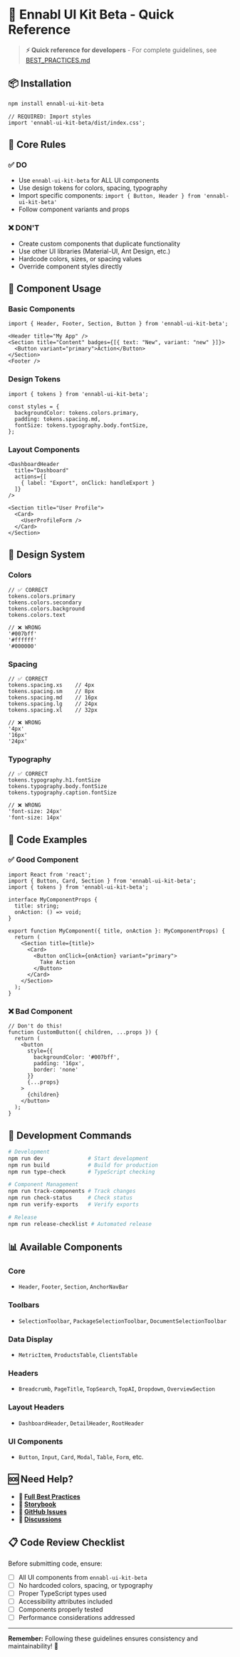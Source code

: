 # 🚀 Ennabl UI Kit Beta - Quick Reference

> **⚡ Quick reference for developers** - For complete guidelines, see [BEST_PRACTICES.md](./BEST_PRACTICES.md)

## 📦 Installation

```bash
npm install ennabl-ui-kit-beta
```

```tsx
// REQUIRED: Import styles
import 'ennabl-ui-kit-beta/dist/index.css';
```

## 🎯 Core Rules

### ✅ DO
- Use `ennabl-ui-kit-beta` for ALL UI components
- Use design tokens for colors, spacing, typography
- Import specific components: `import { Button, Header } from 'ennabl-ui-kit-beta'`
- Follow component variants and props

### ❌ DON'T
- Create custom components that duplicate functionality
- Use other UI libraries (Material-UI, Ant Design, etc.)
- Hardcode colors, sizes, or spacing values
- Override component styles directly

## 🧩 Component Usage

### Basic Components
```tsx
import { Header, Footer, Section, Button } from 'ennabl-ui-kit-beta';

<Header title="My App" />
<Section title="Content" badges={[{ text: "New", variant: "new" }]}>
  <Button variant="primary">Action</Button>
</Section>
<Footer />
```

### Design Tokens
```tsx
import { tokens } from 'ennabl-ui-kit-beta';

const styles = {
  backgroundColor: tokens.colors.primary,
  padding: tokens.spacing.md,
  fontSize: tokens.typography.body.fontSize,
};
```

### Layout Components
```tsx
<DashboardHeader 
  title="Dashboard"
  actions={[
    { label: "Export", onClick: handleExport }
  ]}
/>

<Section title="User Profile">
  <Card>
    <UserProfileForm />
  </Card>
</Section>
```

## 🎨 Design System

### Colors
```tsx
// ✅ CORRECT
tokens.colors.primary
tokens.colors.secondary
tokens.colors.background
tokens.colors.text

// ❌ WRONG
'#007bff'
'#ffffff'
'#000000'
```

### Spacing
```tsx
// ✅ CORRECT
tokens.spacing.xs    // 4px
tokens.spacing.sm    // 8px
tokens.spacing.md    // 16px
tokens.spacing.lg    // 24px
tokens.spacing.xl    // 32px

// ❌ WRONG
'4px'
'16px'
'24px'
```

### Typography
```tsx
// ✅ CORRECT
tokens.typography.h1.fontSize
tokens.typography.body.fontSize
tokens.typography.caption.fontSize

// ❌ WRONG
'font-size: 24px'
'font-size: 14px'
```

## 📝 Code Examples

### ✅ Good Component
```tsx
import React from 'react';
import { Button, Card, Section } from 'ennabl-ui-kit-beta';
import { tokens } from 'ennabl-ui-kit-beta';

interface MyComponentProps {
  title: string;
  onAction: () => void;
}

export function MyComponent({ title, onAction }: MyComponentProps) {
  return (
    <Section title={title}>
      <Card>
        <Button onClick={onAction} variant="primary">
          Take Action
        </Button>
      </Card>
    </Section>
  );
}
```

### ❌ Bad Component
```tsx
// Don't do this!
function CustomButton({ children, ...props }) {
  return (
    <button 
      style={{ 
        backgroundColor: '#007bff',
        padding: '16px',
        border: 'none'
      }}
      {...props}
    >
      {children}
    </button>
  );
}
```

## 🔧 Development Commands

```bash
# Development
npm run dev              # Start development
npm run build            # Build for production
npm run type-check       # TypeScript checking

# Component Management
npm run track-components # Track changes
npm run check-status     # Check status
npm run verify-exports   # Verify exports

# Release
npm run release-checklist # Automated release
```

## 📊 Available Components

### Core
- `Header`, `Footer`, `Section`, `AnchorNavBar`

### Toolbars
- `SelectionToolbar`, `PackageSelectionToolbar`, `DocumentSelectionToolbar`

### Data Display
- `MetricItem`, `ProductsTable`, `ClientsTable`

### Headers
- `Breadcrumb`, `PageTitle`, `TopSearch`, `TopAI`, `Dropdown`, `OverviewSection`

### Layout Headers
- `DashboardHeader`, `DetailHeader`, `RootHeader`

### UI Components
- `Button`, `Input`, `Card`, `Modal`, `Table`, `Form`, etc.

## 🆘 Need Help?

- **📖 [Full Best Practices](./BEST_PRACTICES.md)**
- **🎨 [Storybook](https://your-storybook-url.com)**
- **🐛 [GitHub Issues](https://github.com/ismael-ennabl/uikit-npm/issues)**
- **💬 [Discussions](https://github.com/ismael-ennabl/uikit-npm/discussions)**

## 📋 Code Review Checklist

Before submitting code, ensure:

- [ ] All UI components from `ennabl-ui-kit-beta`
- [ ] No hardcoded colors, spacing, or typography
- [ ] Proper TypeScript types used
- [ ] Accessibility attributes included
- [ ] Components properly tested
- [ ] Performance considerations addressed

---

**Remember:** Following these guidelines ensures consistency and maintainability! 🚀
